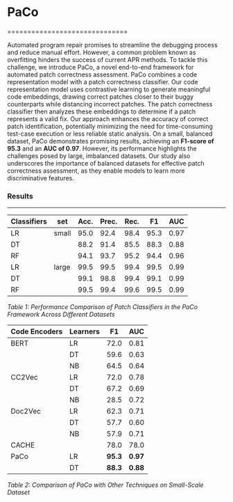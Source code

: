 # PaCo
==============================

Automated program repair promises to streamline the debugging process and reduce manual effort. However, a common problem known as overfitting hinders the success of current APR methods. To tackle this challenge, we introduce PaCo, a novel end-to-end framework for automated patch correctness assessment. PaCo combines a code representation model with a patch correctness classifier. Our code representation model uses contrastive learning to generate meaningful code embeddings, drawing correct patches closer to their buggy counterparts while distancing incorrect patches. The patch correctness classifier then analyzes these embeddings to determine if a patch represents a valid fix. Our approach enhances the accuracy of correct patch identification, potentially minimizing the need for time-consuming test-case execution or less reliable static analysis. On a small, balanced dataset, PaCo demonstrates promising results, achieving an **F1-score of 95.3** and an **AUC of 0.97**. However, its performance highlights the challenges posed by large, imbalanced datasets. Our study also underscores the importance of balanced datasets for effective patch correctness assessment, as they enable models to learn more discriminative features.

### Results
------------
| Classifiers | set  | Acc. | Prec. | Rec. | F1  | AUC |
|-------------|------|------|-------|------|-----|-----|
| LR          | small| 95.0 | 92.4  | 98.4 | 95.3| 0.97|
| DT          |      | 88.2 | 91.4  | 85.5 | 88.3| 0.88|
| RF          |      | 94.1 | 93.7  | 95.2 | 94.4| 0.96|
| LR          | large| 99.5 | 99.5  | 99.4 | 99.5| 0.99|
| DT          |      | 99.1 | 98.8  | 99.4 | 99.1| 0.99|
| RF          |      | 99.5 | 99.4  | 99.6 | 99.5| 0.99|


*Table 1: Performance Comparison of Patch Classifiers in the PaCo Framework Across Different Datasets*


| Code Encoders    | Learners | F1 | AUC   | 
|----------|----------|----------|------|
| BERT     | LR       | 72.0     | 0.81 |      
|          | DT       | 59.6     | 0.63 |      
|          | NB       | 64.5     | 0.64 |      
| CC2Vec   | LR       | 72.0     | 0.78 |      
|          | DT       | 67.2     | 0.69 |      
|          | NB       | 28.5     | 0.72 |      
| Doc2Vec  | LR       | 62.3     | 0.71 |      
|          | DT       | 57.7     | 0.60 |      
|          | NB       | 57.9     | 0.71 |      
| CACHE    |          | 78.0     | 78.0 | 
| PaCo     | LR       | **95.3**     | **0.97** |      
|          | DT       | **88.3**     | **0.88** |   


*Table 2: Comparison of PaCo with Other Techniques on Small-Scale Dataset*